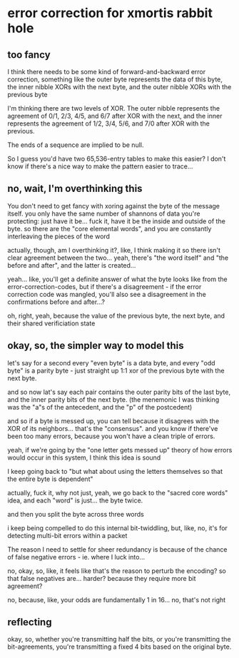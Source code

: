 # error correction for xmortis rabbit hole

## too fancy

I think there needs to be some kind of forward-and-backward error correction, something like the outer byte represents the data of this byte, the inner nibble XORs with the next byte, and the outer nibble XORs with the previous byte

I'm thinking there are two levels of XOR. The outer nibble represents the agreement of 0/1, 2/3, 4/5, and 6/7 after XOR with the next, and the inner represents the agreement of 1/2, 3/4, 5/6, and 7/0 after XOR with the previous.

The ends of a sequence are implied to be null.

So I guess you'd have two 65,536-entry tables to make this easier? I don't know if there's a nice way to make the pattern easier to trace...

## no, wait, I'm overthinking this

You don't need to get fancy with xoring against the byte of the message itself. you only have the same number of shannons of data you're protecting: just have it be... fuck it, have it be the inside and outside of the byte. so there are the "core elemental words", and you are constantly interleaving the pieces of the word

actually, though, am I overthinking it?, like, I think making it so there isn't clear agreement between the two... yeah, there's "the word itself" and "the before and after", and the latter is created...

yeah... like, you'll get a definite answer of what the byte looks like from the error-correction-codes, but if there's a disagreement - if the error correction code was mangled, you'll also see a disagreement in the confirmations before and after...?

oh, right, yeah, because the value of the previous byte, the next byte, and their shared verificiation state

## okay, so, the simpler way to model this

let's say for a second every "even byte" is a data byte, and every "odd byte" is a parity byte - just straight up 1:1 xor of the previous byte with the next byte.

and so now lat's say each pair contains the outer parity bits of the last byte, and the inner parity bits of the next byte. (the menemonic I was thinking was the "a"s of the antecedent, and the "p" of the postcedent)

and so if a byte is messed up, you can tell because it disagrees with the XOR of its neighbors... that's the "consensus". and you know if there've been too many errors, because you won't have a clean triple of errors.

yeah, if we're going by the "one letter gets messed up" theory of how errors would occur in this system, I think this idea is sound

I keep going back to "but what about using the letters themselves so that the entire byte is dependent"

actually, fuck it, why not just, yeah, we go back to the "sacred core words" idea, and each "word" is just... the byte twice.

and then you split the byte across three words

i keep being compelled to do this internal bit-twiddling, but, like, no, it's for detecting multi-bit errors within a packet

The reason I need to settle for sheer redundancy is because of the chance of false negative errors - ie. where I luck into...

no, okay, so, like, it feels like that's the reason to perturb the encoding? so that false negatives are... harder? because they require more bit agreement?

no, because, like, your odds are fundamentally 1 in 16... no, that's not right

## reflecting

okay, so, whether you're transmitting half the bits, or you're transmitting the bit-agreements, you're transmitting a fixed 4 bits based on the original byte.
